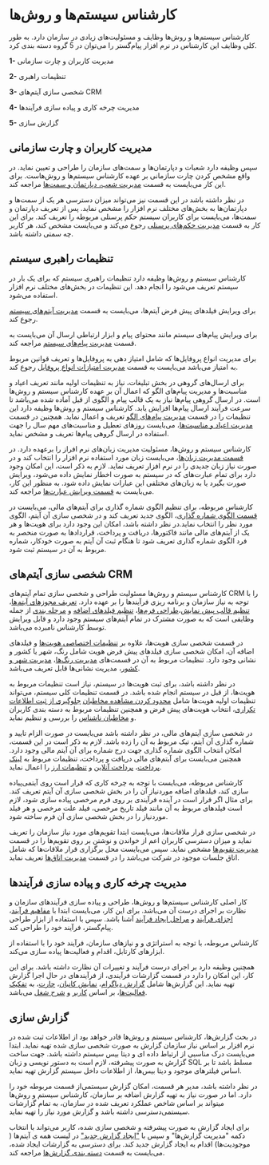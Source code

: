 
# کارشناس سیستم‌ها و روش‌ها


کارشناس سیستم‌ها و روش‌ها وظایف و مسئولیت‌های زیادی در سازمان دارد. به طور کلی وظایف این کارشناس در نرم افزار پیام‌گستر را می‌توان در 5 گروه دسته بندی کرد.

**1-**	مدیریت کاربران و چارت سازمانی

**2-**	تنظیمات راهبری

**3-**	شخصی سازی آیتم‌های CRM

**4-**	مدیریت چرخه کاری و پیاده سازی فرآیندها

**5-**	گزارش سازی 


## مدیریت کاربران و چارت سازمانی


سپس وظیفه دارد شعبات و دپارتمان‌ها و سمت‌های سازمان را طراحی و تعیین نماید. در واقع مشخص کردن چارت سازمانی بر عهده کارشناس سیستم‌ها و روش‌هاست. برای این کار می‌بایست به قسمت [مدیریت شعب، دپارتمان و سمت‌ها](https://github.com/1stco/PayamGostarDocs/blob/master/Help/Basic-Information/branches-department/2.6.0/branches-department.md) مراجعه کند.

در نظر داشته باشد در این قسمت نیز می‌تواند میزان دسترسی هر یک از سمت‌ها و دپارتمان‌ها به بخش‌های مختلف نرم افزار را مشخص نماید. پس از تعریف دپارتمان و سمت‌ها، می‌بایست برای کاربران سیستم حکم پرسنلی مربوطه را تعریف کند. برای این کار به قسمت [مدیریت حکم‌های پرسنلی](https://github.com/1stco/PayamGostarDocs/blob/master/Help/Settings/Personnel-command-management/2.6.0/Personnel-command-management.md) رجوع می‌کند و می‌بایست مشخص کند، هر کاربر چه سمتی داشته باشد.


## تنظیمات راهبری سیستم 


کارشناس سیستم و روش‌ها وظیفه دارد تنظیمات راهبری سیستم که برای یک بار در سیستم تعریف می‌شود را انجام دهد. این تنظیمات در بخش‌های مختلف نرم افزار استفاده می‌شود.

برای ویرایش فیلدهای پیش فرض آیتم‌ها، می‌بایست به قسمت [مدیریت آیتم‌های سیستم](https://github.com/1stco/PayamGostarDocs/blob/master/Help/Basic-Information/Management-of-system-items/Management-of-system-items.md) رجوع کند.

برای ویرایش پیام‌های سیستم مانند محتوای پیام و ابزار ارتباطی ارسال آن می‌بایست به قسمت [مدیریت پیام‌های سیستم](https://github.com/1stco/PayamGostarDocs/blob/master/Help/Basic-Information/Manage-system-messages/2.6.0/Manage-system-messages.md) مراجعه کند.

برای مدیریت انواع پروفایل‌ها که شامل امتیاز دهی به پروفایل‌ها و تعریف قوانین مربوط به امتیاز می‌باشد می‌بایست به قسمت [مدیریت امتیازات انواع پروفایل](https://github.com/1stco/PayamGostarDocs/blob/master/Help/Settings/Manage-all-kinds-of-profiles/edit-profile.md) رجوع کند.

برای ارسال‌های گروهی در بخش تبلیغات، نیاز به تنظیمات اولیه مانند تعریف اعیاد و مناسبت‌ها و مدیریت پیام‌های الگو که اعمال آن بر عهده کارشناس سیستم و روش‌ها است. در ارسال گروهی پیام‌ها نیاز به یک قالب پیام و الگوی از قبل آماده شده می‌باشد تا سرعت فرآیند ارسال پیام‌ها افزایش یابد. کارشناس سیستم و روش‌ها وظیفه دارد این تنظیمات را در قسمت [مدیریت پیام‌های الگو](https://github.com/1stco/PayamGostarDocs/blob/master/Help/Basic-Information/Model-message-management/Model-message-management.md) تعریف و اعمال نماید. همچنین در قسمت [مدیریت اعیاد و مناسبت‌ها](https://github.com/1stco/PayamGostarDocs/blob/master/Help/Basic-Information/Holiday-management-and-occasions/Holiday-management-and-occasions.md)، می‌بایست روزهای تعطیل و مناسبت‌های مهم سال را جهت استفاده در ارسال گروهی پیام‌ها تعریف و مشخص نماید.

کارشناس سیستم و روش‌ها، مسئولیت مدیریت زبان‌های نرم افراز را برعهده دارد. در [قسمت مدیریت زبان‌ها](https://github.com/1stco/PayamGostarDocs/blob/master/Help/Basic-Information/Language-management/System-language/System-language.md)، می‌بایست زبان مورد استفاده نرم افزار را انتخاب کند و در صورت نیاز زبان جدیدی را در نرم افزار تعریف نماید. لازم به ذکر است، این امکان وجود دارد برای تمام عبارت‌های که در سیستم به صورت اخطار نمایش داده می‌شود، ویرایش صورت بگیرد یا به زبان‌های مختلفی این عبارات نمایش داده شود. به منظور این کار، می‌بایست به [قسمت ویرایش عبارت‌ها](https://github.com/1stco/PayamGostarDocs/blob/master/Help/Basic-Information/Language-management/Edit-phrases/Edit-phrases.md) مراجعه کند.

کارشناس مربوطه، برای تنظیم الگوی شماره گذاری برای آیتم‌های مالی، می‌بایست در[ قسمت الگوی شماره گذاری](https://github.com/1stco/PayamGostarDocs/blob/master/Help/Settings/Numbering-template/Numbering-template.md)، الگوی جدید تعریف کند و در شخصی سازی آن آیتم، الگوی مورد نظر را انتخاب نماید.در نظر داشته باشد، امکان این وجود دارد برای هویت‌ها و هر یک از آیتم‌های مالی مانند فاکتور‌ها، دریافت و پرداخت، قراردادها به صورت منحصر به فرد الگوی شماره گذاری تعریف شود تا هنگام ثبت آن آیتم به صورت خودکار، شماره مربوط به آن در سیستم ثبت شود.


## شخصی سازی آیتم‌های CRM


کارشناس سیستم و روش‌ها مسئولیت طراحی و شخصی سازی تمام آیتم‌های CRM را با توجه به نیاز سازمان و برنامه ریزی فرآیندها را بر عهده دارد. [تعریف مجوز‌های آیتم‌ها](https://github.com/1stco/PayamGostarDocs/blob/master/Help/Settings/Personalization-crm/Overview/General-information/Item-permissions/Item-permissions.md)، [تنظیم قالب پیش نمایش](https://github.com/1stco/PayamGostarDocs/blob/master/Help/Settings/Personalization-crm/Overview/General-information/PrintTemplateSetting/PrintTemplateSetting.md)،[طراحی فرم‌ها](https://github.com/1stco/PayamGostarDocs/blob/master/Help/Settings/Personalization-crm/Overview/General-information/Form-designer/Form-designer.md)، [تنظیم فیلدهای اضافه](https://github.com/1stco/PayamGostarDocs/blob/master/Help/Settings/Personalization-crm/Overview/General-information/Add-features/2.6.0/Add-features.md) و  [مرحله بندی](https://github.com/1stco/PayamGostarDocs/blob/master/Help/Settings/Personalization-crm/Overview/General-information/leveling/leveling.md) از جمله وظایفی است که به صورت مشترک در تمام آیتم‌های سیستم وجود دارد و قابل ویرایش توسط کارشناس نامبرده می‌باشد.

در قسمت شخصی سازی هویت‌ها، علاوه بر [تنظیمات اختصاصی هویت‌ها](https://github.com/1stco/PayamGostarDocs/blob/master/Help/Settings/Personalization-crm/personalization-hoviat/personalization-hoviat.md) و فیلدهای اضافه آن، امکان شخصی سازی فیلدهای پیش فرض هویت شامل رنگ، شهر یا کشور و نشانی وجود دارد. تنظیمات مربوط به آن در قسمت‌های [مدیریت رنگ‌ها](https://github.com/1stco/PayamGostarDocs/blob/master/Help/Basic-Information/Color-management/Color-management.md)، [مدیریت شهر و کشور](https://github.com/1stco/PayamGostarDocs/blob/master/Help/Basic-Information/Management-of-countries-provinces-and-cities/Management-of-countries-provinces-and-cities.md)، مدیریت نشانی‌ها قابل تعریف می‌باشد.

در نظر داشته باشد، برای ثبت هویت‌ها در سیستم، نیاز است تنظیمات مربوط به هویت‌ها، از قبل در سیستم انجام شده باشد. در قسمت تنظیمات کلی سیستم، می‌تواند تنظیمات اولیه هویت‌ها شامل [محدود کردن مشاهده مخاطبان](https://github.com/1stco/PayamGostarDocs/blob/master/Help/Settings/General-settings/security/mahdod-moshahede.md) [جلوگیری از ثبت اطلاعات تکراری](https://github.com/1stco/PayamGostarDocs/blob/master/Help/Settings/General-settings/system/tekrari-mokhatab.md)، انتخاب هویت‌های پیش فرض و همچنین تنظیمات مربوط به دسته بندی کاربران و  [مخاطبان ناشناس](https://github.com/1stco/PayamGostarDocs/blob/master/Help/Settings/General-settings/Anonymous-audience/Anonymous-audience.md) را بررسی و تنظیم نماید.

در شخصی سازی آیتم‌های مالی، در نظر داشته باشد می‌بایست در صورت الزام تایید و شماره گذاری آن آیتم، تیک مربوط به آن را زده باشد. لازم به ذکر است در این قسمت، امکان انتخاب الگوی شماره گذاری جهت درج شماره برای آن آیتم مالی وجود دارد. 
همچنین می‌بایست برای آیتم‌های مالی دریافت و پرداخت،  تنظیمات  مربوط به [لینک پرداخت](https://github.com/1stco/PayamGostarDocs/blob/master/Help/Settings/General-settings/payment-pg/payment-pg.md)، [پرداخت آنلاین](https://github.com/1stco/PayamGostarDocs/blob/master/Help/Integrated-bank/Database/Payment-links/Create-payment-link/Create-payment-link.md) و [تنظیمات ارز](https://github.com/1stco/PayamGostarDocs/blob/master/Help/Settings/Currency-setting/Currency-setting.md) را اعمال نماید.


کارشناس مربوطه، می‌بایست با توجه به چرخه کاری که قرار است روی آیتمی‌پیاده سازی کند، فیلدهای اضافه موردنیاز آن را در بخش شخصی سازی آن آیتم تعریف کند. برای مثال اگر قرار است در آینده فرآیندی بر روی فرم مرخصی پیاده سازی شود، لازم است فیلد‌های مربوط به آن مانند فیلد تاریخ مرخصی، فیلد علت مرخصی و هر فیلد موردنیاز را در بخش شخصی سازی آن فرم ساخته شود.

در شخصی سازی قرار ملاقات‌ها، می‌بایست ابتدا تقویم‌های مورد نیاز سازمان را تعریف نماید و میزان دسترسی کاربران اعم از خواندن و نوشتن بر روی تقویم‌ها را در قسمت [مدیریت تقویم‌ها](https://github.com/1stco/PayamGostarDocs/blob/master/Help/Basic-Information/Calendar-management/2.6.0/Calendar-management.md) مشخص نماید. سپس می‌بایست محل برگزاری قرار ملاقات‌ها که شامل اتاق جلسات موجود در شرکت می‌باشد را در قسمت [مدیریت اتاق‌ها](https://github.com/1stco/PayamGostarDocs/blob/master/Help/Basic-Information/Room-management/Room-management.md) تعریف نماید.


## مدیریت چرخه کاری و پیاده سازی فرآیندها


کار اصلی کارشناس سیستم‌ها و روش‌ها، طراحی و  پیاده سازی فرآیندهای سازمان و نظارت بر اجرای درست آن می‌باشد.
برای این کار، می‌بایست ابتدا با [مفاهیم فرآیند](https://github.com/1stco/PayamGostarDocs/blob/master/Help/Settings/Personalization-crm/Overview/Process-design/mafahim-bpms/mafhom-bpms.md)، [اجزای فرآیند](https://github.com/1stco/PayamGostarDocs/blob/master/Help/Settings/Personalization-crm/Overview/Process-design/mafahim-bpms/mafhom-ajza.md) و [مراحل ایجاد فرآیند](https://github.com/1stco/PayamGostarDocs/blob/master/Help/Settings/Personalization-crm/Overview/Process-design/mafahim-bpms/Marahel-ijad.md) آشنا باشد. سپس با استفاده از ابزار طراحی پیام‌گستر، فرآیند خود را طراحی کند.

کارشناس مربوطه، با توجه به استراتژی و و نیاز‌های سازمان، فرآیند خود را با استفاده از ابزارهای کارتابل، اقدام و فعالیت‌ها پیاده سازی می‌کند.

همچنین وظیفه دارد بر اجرای درست فرآیند و تغییرات آن نظارت داشته باشد. برای این کار، این امکان را دارد در قسمت گزارشات فرآیندی، از فرآیند‌های در حال اجرا گزارش تهیه نماید. این گزارش‌ها شامل [گزارش دیاگرام](https://github.com/1stco/PayamGostarDocs/blob/master/Help/Management-and-reports/Process-reports/View-diagram/View-diagram.md)، [نمایش کانبان](https://github.com/1stco/PayamGostarDocs/blob/master/Help/Management-and-reports/Process-reports/Kanban-Show/Kanban-Show.md)، [چارت](https://github.com/1stco/PayamGostarDocs/blob/master/Help/Management-and-reports/Process-reports/Chart-Show/Chart-Show.md)، به [تفکیک فعالیت‌ها](https://github.com/1stco/PayamGostarDocs/blob/master/Help/Management-and-reports/Process-reports/Activities-separately/Activities-separately.md)، بر اساس [کاربر](https://github.com/1stco/PayamGostarDocs/blob/master/Help/Management-and-reports/Process-reports/Based-user/Based-user.md) و [شرح شغل](https://github.com/1stco/PayamGostarDocs/blob/master/Help/Management-and-reports/Process-reports/Job-Description-Report/Job-Description-Report.md) می‌باشد.


## گزارش سازی


در بحث گزارش‌ها، کارشناس سیستم و روش‌ها قادر خواهد بود از اطلاعات ثبت شده در نرم افزار بر اساس نیاز سازمان گزارش به صورت شخصی سازی شده تهیه نماید. ابتدا می‌بایست درک مناسبی از ارتباط داده ای و دیتا بیس سیستم داشته باشد. جهت ساخت گزارش به صورت پیشرفته، لازم است به دستور نویسی و زبان SQL  مسلط باشد تا بر اساس فیلترهای موجود و دیتا بیس‌ها، از اطلاعات داخل سیستم گزارش تهیه نماید.

در نظر داشته باشد، مدیر هر قسمت، امکان گزارش سیستمی‌از قسمت مربوطه خود را دارد. اما در صورت نیاز به تهیه گزارش اضافه بر سازمان، کارشناس سیستم و روش‌ها میتواند بر اساس شاخص عملکرد تعریف شده در سازمان، به تمام گزارشات سیستمی‌دسترسی داشته باشد و گزارش مورد نیاز را تهیه نماید.

برای ایجاد گزارش به صورت پیشرفته و شخصی سازی شده، کاربر می‌تواند با انتخاب دکمه "مدیریت گزارش‌ها" و سپس با ["ایجاد گزارش جدید"](https://github.com/1stco/PayamGostarDocs/blob/master/Help/Management-and-reports/Report-Builder/Report-Builder.md) در لیست همه ی آیتم‌ها ( موجودیت‌ها) اقدام به ایجاد گزارش جدید کند. برای دسترسی به گزارشات ایجاد شده، می‌بایست به قسمت [دسته بندی گزارش‌ها](https://github.com/1stco/PayamGostarDocs/blob/master/Help/Management-and-reports/Category-reports/2.6.0/reports-category.md) مراجعه کند.
